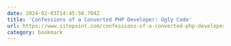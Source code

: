 ```yaml
---
date: 2024-02-03T14:45:50.704Z
title: 'Confessions of a Converted PHP Developer: Ugly Code'
url: https://www.sitepoint.com/confessions-of-a-converted-php-developer-ugly-code/
category: bookmark
---
```

